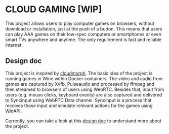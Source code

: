 # CLOUD GAMING [WIP]

This project allows users to play computer games on browsers, without download or installation, just at the push of a button.
This means that users can play AAA games on their low-spec computers or smartphones or even smart TVs anywhere and anytime.
The only requirement is fast and reliable internet.

## Design doc

This project is inspired by [cloudmorph](https://github.com/giongto35/cloud-morph).
The basic idea of the project is running games in Wine within Docker containers.
The video and audio from games are captured by Xvfb, Pulseaudio and processed by ffmpeg and then streamed to browsers of users using WebRTC.
Besides that, input from users (e.g. mouse clicks, keyboard events) are also captured and delivered to Syncinput using WebRTC Data channel.
Syncinput is a process that receives those input and simulate relevant actions for the games using WinAPI.

Currently, you can take a look at this [design doc](https://drive.google.com/file/d/1rK0xMrDPr4zFIc1PnO3dA7qmXs0rRuHA/view?usp=sharing) to understand more about the project.